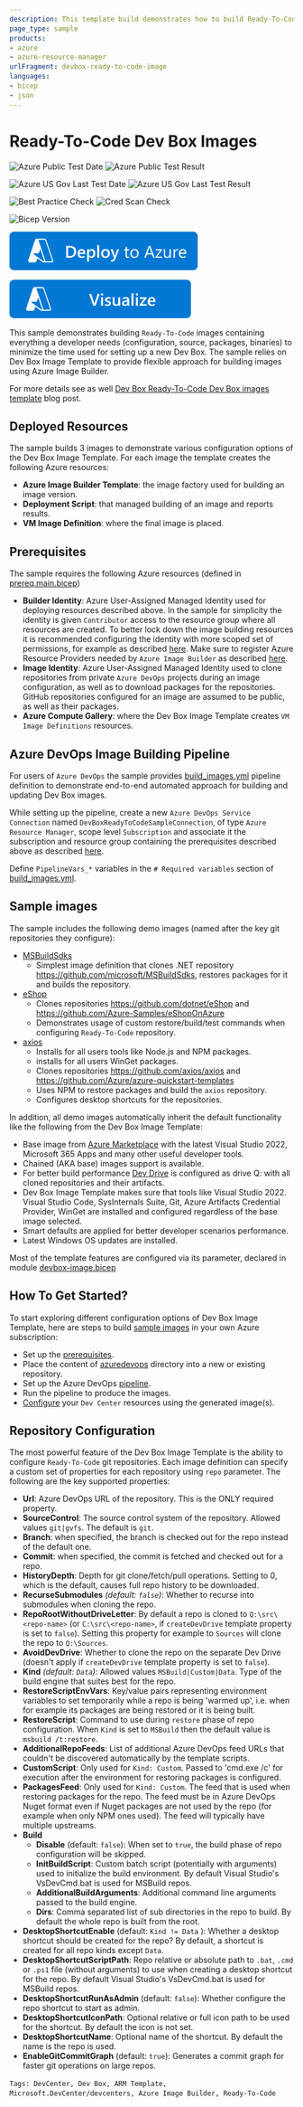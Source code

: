 ```yaml
---
description: This template build demonstrates how to build Ready-To-Code Dev Box images using Azure Image Builder.
page_type: sample
products:
- azure
- azure-resource-manager
urlFragment: devbox-ready-to-code-image
languages:
- bicep
- json
---
```

# Ready-To-Code Dev Box Images

![Azure Public Test Date](https://azurequickstartsservice.blob.core.windows.net/badges/quickstarts/microsoft.devcenter/devbox-ready-to-code-image/PublicLastTestDate.svg)
![Azure Public Test Result](https://azurequickstartsservice.blob.core.windows.net/badges/quickstarts/microsoft.devcenter/devbox-ready-to-code-image/PublicDeployment.svg)

![Azure US Gov Last Test Date](https://azurequickstartsservice.blob.core.windows.net/badges/quickstarts/microsoft.devcenter/devbox-ready-to-code-image/FairfaxLastTestDate.svg)
![Azure US Gov Last Test Result](https://azurequickstartsservice.blob.core.windows.net/badges/quickstarts/microsoft.devcenter/devbox-ready-to-code-image/FairfaxDeployment.svg)

![Best Practice Check](https://azurequickstartsservice.blob.core.windows.net/badges/quickstarts/microsoft.devcenter/devbox-ready-to-code-image/BestPracticeResult.svg)
![Cred Scan Check](https://azurequickstartsservice.blob.core.windows.net/badges/quickstarts/microsoft.devcenter/devbox-ready-to-code-image/CredScanResult.svg)

![Bicep Version](https://azurequickstartsservice.blob.core.windows.net/badges/quickstarts/microsoft.devcenter/devbox-ready-to-code-image/BicepVersion.svg)

[![Deploy To Azure](https://raw.githubusercontent.com/Azure/azure-quickstart-templates/master/1-CONTRIBUTION-GUIDE/images/deploytoazure.svg?sanitize=true)](https://portal.azure.com/#create/Microsoft.Template/uri/https%3A%2F%2Fraw.githubusercontent.com%2FAzure%2Fazure-quickstart-templates%2Fmaster%2Fquickstarts%2Fmicrosoft.devcenter%2Fdevbox-ready-to-code-image%2Fazuredeploy.json)

[![Visualize](https://raw.githubusercontent.com/Azure/azure-quickstart-templates/master/1-CONTRIBUTION-GUIDE/images/visualizebutton.svg?sanitize=true)](http://armviz.io/#/?load=https%3A%2F%2Fraw.githubusercontent.com%2FAzure%2Fazure-quickstart-templates%2Fmaster%2Fquickstarts%2Fmicrosoft.devcenter%2Fdevbox-ready-to-code-image%2Fazuredeploy.json)

This sample demonstrates building `Ready-To-Code` images containing everything a developer needs (configuration, source, packages, binaries) to minimize the time used for setting up a new Dev Box. The sample relies on Dev Box Image Template to provide flexible approach for building images using Azure Image Builder.

For more details see as well [Dev Box Ready-To-Code Dev Box images template](https://devblogs.microsoft.com/engineering-at-microsoft/dev-box-ready-to-code-dev-box-images-template/) blog post.

## Deployed Resources
The sample builds 3 images to demonstrate various configuration options of the Dev Box Image Template. For each image the template creates the following Azure resources:
- **Azure Image Builder Template**: the image factory used for building an image version.
- **Deployment Script**: that managed building of an image and reports results.
- **VM Image Definition**: where the final image is placed.

## Prerequisites
The sample requires the following Azure resources (defined in [prereq.main.bicep](./prereqs/prereq.main.bicep))
- **Builder Identity**: Azure User-Assigned Managed Identity used for deploying resources described above. In the sample for simplicity the identity is given `Contributor` access to the resource group where all resources are created. To better lock down the image building resources it is recommended configuring the identity with more scoped set of permissions, for example as described [here](https://learn.microsoft.com/en-us/azure/virtual-machines/windows/image-builder#create-a-user-assigned-managed-identity-and-grant-permissions). Make sure to register Azure Resource Providers needed by `Azure Image Builder` as described [here](https://learn.microsoft.com/en-us/azure/virtual-machines/windows/image-builder#register-the-providers).
- **Image Identity**: Azure User-Assigned Managed Identity used to clone repositories from private `Azure DevOps` projects during an image configuration, as well as to download packages for the repositories. GitHub repositories configured for an image are assumed to be public, as well as their packages.
- **Azure Compute Gallery**: where the Dev Box Image Template creates `VM Image Definitions` resources.

## Azure DevOps Image Building Pipeline
For users of `Azure DevOps` the sample provides [build_images.yml](./azuredevops/build_images.yml) pipeline definition to demonstrate end-to-end automated approach for building and updating Dev Box images.

While setting up the pipeline, create a new `Azure DevOps Service Connection` named `DevBoxReadyToCodeSampleConnection`, of type `Azure Resource Manager`, scope level `Subscription` and associate it the subscription and resource group containing the prerequisites described above as described [here](https://learn.microsoft.com/en-us/azure/devops/pipelines/library/connect-to-azure?view=azure-devops).

Define `PipelineVars_*` variables in the `# Required variables` section of [build_images.yml](./azuredevops/build_images.yml).

## Sample images
The sample includes the following demo images (named after the key git repositories they configure):
- [MSBuildSdks](./images/MSBuildSdks.bicep)
    - Simplest image definition that clones .NET repository https://github.com/microsoft/MSBuildSdks, restores packages for it and builds the repository.
- [eShop](./images/eShop.bicep)
    - Clones repositories https://github.com/dotnet/eShop and https://github.com/Azure-Samples/eShopOnAzure
    - Demonstrates usage of custom restore/build/test commands when configuring `Ready-To-Code` repository.
- [axios](./images/axios.bicep)
    - Installs for all users tools like Node.js and NPM packages.
    - installs for all users WinGet packages.
    - Clones repositories https://github.com/axios/axios and https://github.com/Azure/azure-quickstart-templates
    - Uses NPM to restore packages and build the `axios` repository.
    - Configures desktop shortcuts for the repositories.

In addition, all demo images automatically inherit the default functionality like the following from the Dev Box Image Template:
- Base image from [Azure Marketplace](https://azuremarketplace.microsoft.com/en-us/marketplace/apps/microsoftvisualstudio.visualstudioplustools) with the latest Visual Studio 2022, Microsoft 365 Apps and many other useful developer tools.
- Chained (AKA base) images support is available.
- For better build performance [Dev Drive](https://devblogs.microsoft.com/engineering-at-microsoft/dev-drive-is-now-available/) is configured as drive Q: with all cloned repositories and their artifacts.
- Dev Box Image Template makes sure that tools like Visual Studio 2022. Visual Studio Code, SysInternals Suite, Git, Azure Artifacts Credential Provider, WinGet are installed and configured regardless of the base image selected.
- Smart defaults are applied for better developer scenarios performance.
- Latest Windows OS updates are installed.

Most of the template features are configured via its parameter, declared in module [devbox-image.bicep](./modules/devbox-image.bicep)

## How To Get Started?
To start exploring different configuration options of Dev Box Image Template, here are steps to build [sample images](#sample-images) in your own Azure subscription:
- Set up the [prerequisites](#prerequisites).
- Place the content of [azuredevops](./azuredevops/) directory into a new or existing repository.
- Set up the Azure DevOps [pipeline](#azure-devops-image-building-pipeline).
- Run the pipeline to produce the images.
- [Configure](https://learn.microsoft.com/en-us/azure/dev-box/quickstart-configure-dev-box-service) your `Dev Center` resources using the generated image(s).

## Repository Configuration
The most powerful feature of the Dev Box Image Template is the ability to configure `Ready-To-Code` git repositories. Each image definition can specify a custom set of properties for each repository using `repo` parameter. The following are the key supported properties:
- **Url**: Azure DevOps URL of the repository. This is the ONLY required property.
- **SourceControl**: The source control system of the repository. Allowed values `git|gvfs`. The default is `git`.
- **Branch**: when specified, the branch is checked out for the repo instead of the default one.
- **Commit**: when specified, the commit is fetched and checked out for a repo.
- **HistoryDepth**: Depth for git clone/fetch/pull operations. Setting to 0, which is the default, causes full repo history to be downloaded.
- **RecurseSubmodules** *(default: `false`)*: Whether to recurse into submodules when cloning the repo.
- **RepoRootWithoutDriveLetter**: By default a repo is cloned to `Q:\src\<repo-name>` (or `C:\src\<repo-name>`, if `createDevDrive` template property is set to `false`). Setting this property for example to `Sources` will clone the repo to `Q:\Sources`.
- **AvoidDevDrive**: Whether to clone the repo on the separate Dev Drive (doesn't apply if `createDevDrive` template property is set to `false`).
- **Kind** *(default: `Data`)*: Allowed values `MSBuild|Custom|Data`. Type of the build engine that suites best for the repo.
- **RestoreScriptEnvVars**: Key/value pairs representing environment variables to set temporarily while a repo is being 'warmed up', i.e. when for example its packages are being restored or it is being built.
- **RestoreScript**: Command to use during `restore` phase of repo configuration. When `Kind` is set to `MSBuild` then the default value is `msbuild /t:restore`.
- **AdditionalRepoFeeds**: List of additional Azure DevOps feed URLs that couldn't be discovered automatically by the template scripts.
- **CustomScript**: Only used for `Kind: Custom`. Passed to 'cmd.exe /c' for execution after the environment for restoring packages is configured.
- **PackagesFeed**: Only used for `Kind: Custom`. The feed that is used when restoring packages for the repo. The feed must be in Azure DevOps Nuget format even if Nuget packages are not used by the repo (for example when only NPM ones used). The feed will typically have multiple upstreams.
- **Build**
    - **Disable** (default: `false`): When set to `true`, the build phase of repo configuration will be skipped.
    - **InitBuildScript**: Custom batch script (potentially with arguments) used to initialize the build environment. By default Visual Studio's VsDevCmd.bat is used for MSBuild repos.
    - **AdditionalBuildArguments**: Additional command line arguments passed to the build engine.
    - **Dirs**: Comma separated list of sub directories in the repo to build. By default the whole repo is built from the root.
- **DesktopShortcutEnable** (default: `Kind != Data` ): Whether a desktop shortcut should be created for the repo? By default, a shortcut is created for all repo kinds except `Data`.
- **DesktopShortcutScriptPath**: Repo relative or absolute path to `.bat`, `.cmd` or `.ps1` file (without arguments) to use when creating a desktop shortcut for the repo. By default Visual Studio's VsDevCmd.bat is used for MSBuild repos.
- **DesktopShortcutRunAsAdmin** (default: `false`): Whether configure the repo shortcut to start as admin.
- **DesktopShortcutIconPath**: Optional relative or full icon path to be used for the shortcut. By default the icon is not set.
- **DesktopShortcutName**: Optional name of the shortcut.  By default the name is the repo is used.
- **EnableGitCommitGraph** (default: `true`): Generates a commit graph for faster git operations on large repos.

`Tags: DevCenter, Dev Box, ARM Template, Microsoft.DevCenter/devcenters, Azure Image Builder, Ready-To-Code`
